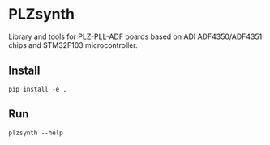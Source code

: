 # PLZsynth

Library and tools for PLZ-PLL-ADF boards based on ADI ADF4350/ADF4351 chips and STM32F103 microcontroller.

## Install

    pip install -e .

## Run

    plzsynth --help